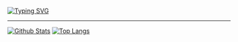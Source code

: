 [![Typing SVG](https://readme-typing-svg.herokuapp.com/?font=Roboto+Mono&size=32&width=800&color=FFC2F9E5&duration=6666&lines=❤️Per+Aspera+Ad+Astra❤️)](https://git.io/typing-svg)

-----

[![Github Stats](https://github-readme-stats.vercel.app/api?bg_color=0000&title_color=4C71F1&text_color=8A919F&line_height=24&border_color=8884&username=eighteggs&hide=contribs&show_icons=true&count_private=true)](https://github.com/anuraghazra/github-readme-stats)
[![Top Langs](https://github-readme-stats.vercel.app/api/top-langs/?bg_color=0000&title_color=4C71F1&text_color=8A919F&card_width=240&border_color=8884&username=eighteggs&layout=compact)](https://github.com/anuraghazra/github-readme-stats)
